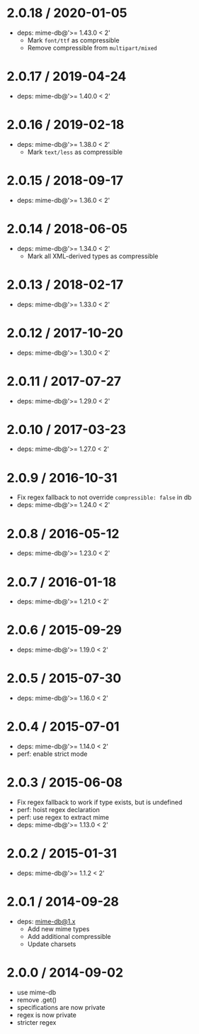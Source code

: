2.0.18 / 2020-01-05
===================

* deps: mime-db@'>= 1.43.0 < 2'
    - Mark `font/ttf` as compressible
    - Remove compressible from `multipart/mixed`

2.0.17 / 2019-04-24
===================

* deps: mime-db@'>= 1.40.0 < 2'

2.0.16 / 2019-02-18
===================

* deps: mime-db@'>= 1.38.0 < 2'
    - Mark `text/less` as compressible

2.0.15 / 2018-09-17
===================

* deps: mime-db@'>= 1.36.0 < 2'

2.0.14 / 2018-06-05
===================

* deps: mime-db@'>= 1.34.0 < 2'
    - Mark all XML-derived types as compressible

2.0.13 / 2018-02-17
===================

* deps: mime-db@'>= 1.33.0 < 2'

2.0.12 / 2017-10-20
===================

* deps: mime-db@'>= 1.30.0 < 2'

2.0.11 / 2017-07-27
===================

* deps: mime-db@'>= 1.29.0 < 2'

2.0.10 / 2017-03-23
===================

* deps: mime-db@'>= 1.27.0 < 2'

2.0.9 / 2016-10-31
==================

* Fix regex fallback to not override `compressible: false` in db
* deps: mime-db@'>= 1.24.0 < 2'

2.0.8 / 2016-05-12
==================

* deps: mime-db@'>= 1.23.0 < 2'

2.0.7 / 2016-01-18
==================

* deps: mime-db@'>= 1.21.0 < 2'

2.0.6 / 2015-09-29
==================

* deps: mime-db@'>= 1.19.0 < 2'

2.0.5 / 2015-07-30
==================

* deps: mime-db@'>= 1.16.0 < 2'

2.0.4 / 2015-07-01
==================

* deps: mime-db@'>= 1.14.0 < 2'
* perf: enable strict mode

2.0.3 / 2015-06-08
==================

* Fix regex fallback to work if type exists, but is undefined
* perf: hoist regex declaration
* perf: use regex to extract mime
* deps: mime-db@'>= 1.13.0 < 2'

2.0.2 / 2015-01-31
==================

* deps: mime-db@'>= 1.1.2 < 2'

2.0.1 / 2014-09-28
==================

* deps: mime-db@1.x
    - Add new mime types
    - Add additional compressible
    - Update charsets

2.0.0 / 2014-09-02
==================

* use mime-db
* remove .get()
* specifications are now private
* regex is now private
* stricter regex
